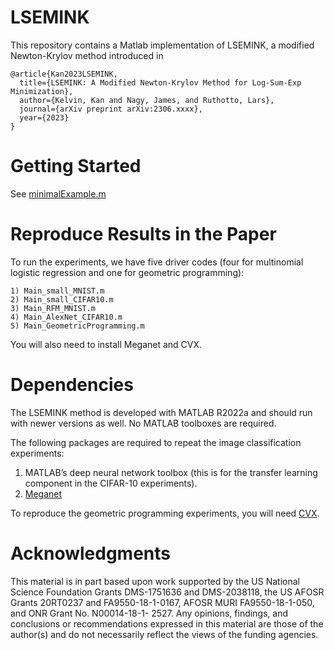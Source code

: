 # LSEMINK

This repository contains a Matlab implementation of LSEMINK, a modified Newton-Krylov method introduced in

```
@article{Kan2023LSEMINK,
  title={LSEMINK: A Modified Newton-Krylov Method for Log-Sum-Exp
Minimization},
  author={Kelvin, Kan and Nagy, James, and Ruthotto, Lars},
  journal={arXiv preprint arXiv:2306.xxxx},
  year={2023}
}
```

# Getting Started

See [minimalExample.m](minimalExmple.m)

# Reproduce Results in the Paper

To run the experiments, we have five driver codes (four for multinomial logistic regression and one for geometric programming):

	1) Main_small_MNIST.m
	2) Main_small_CIFAR10.m
	3) Main_RFM_MNIST.m
	4) Main_AlexNet_CIFAR10.m
	5) Main_GeometricProgramming.m

You will also need to install Meganet and CVX.

# Dependencies

The LSEMINK method is developed with MATLAB R2022a and should run with newer versions as well. No MATLAB toolboxes are required.

The following packages are required to repeat the image classification experiments:
1) MATLAB’s deep neural network toolbox (this is for the transfer learning component in the CIFAR-10 experiments).
2) [Meganet](https://github.com/XtractOpen/Meganet.m)

To reproduce the geometric programming experiments, you will need [CVX](http://cvxr.com/cvx/download/).

# Acknowledgments

This material is in part based upon work supported by the US National Science Foundation Grants DMS-1751636 and DMS-2038118, the US AFOSR Grants 20RT0237 and FA9550-18-1-0167, AFOSR MURI FA9550-18-1-050, and ONR Grant No. N00014-18-1- 2527. Any opinions, findings, and conclusions or recommendations expressed in this material are those of the author(s) and do not necessarily reflect the views of the funding agencies.
